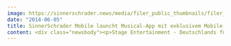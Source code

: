 ```yaml
---
image: https://sinnerschrader.news/media/filer_public_thumbnails/filer_public/9f/fd/9ffdfe0f-bfd0-4144-b15a-c3ba5bcc5b0e/varfoldersdjk8pxf42x64d8fxslz8jcc8fc0000gnttmpvwo5t0__480x288_q85_crop_subsampling-2_upscale.jpg
date: "2014-06-05"
title: SinnerSchrader Mobile launcht Musical-App mit exklusivem Mobile-Inhalt für Stage Entertainment
content: <div class="newsbody"><p>Stage Entertainment - Deutschlands führender Anbieter von Musical und Live-Entertainment - baut die Rundum-Betreuung seiner Kunden aus.</p><p>Egal ob Disneys Der König der Löwen, Blue Man Group, Rocky oder Hinterm Horizont - die neue STAGE-App „Mein Musical“ versorgt Besucher vor, während und nach den Shows mit exklusiven Nachrichten, Videos und Gutscheinen.</p><p>Stage Entertainment setzt dabei auf SinnerSchrader Mobile. Die Berliner Agentur übernahm Konzept, Design und technische Umsetzung der nativen App für iPhones.</p><p><span style="line-height&#58; 1.5em;">Im Mittelpunkt der App steht ein News-Stream&#58; Einfach das Datum des Showbesuchs einstellen und automatisch folgen regelmäßig News, Angebote sowie viele Interaktionsgelegenheiten rund um den Musical-Besuch.</span></p><p>Die App ist Teil der Wachstums- und die Kundenbetreuungsstrategie des Musical-Marktführers, der in 2014 zusätzlich zu den 14 bestehenden Musicals noch zwei weitere Produktionen lanciert („Das Wunder von Bern“ und „Chicago“).</p><p>"Mit lebendigen Bildwelten und exklusiven Inhalten schüren wir die Vorfreude auf den Musicalabend und schaffen nach dem Event Anreize für den nächsten Besuch. Die App erweitert so unsere Kundenkommunikation um einen attraktiven, strategisch wichtigen Touchpoint und erhöht die Kundenbindung”, sagt Nathalie Thiede, Deputy Director Strategy &amp; Development von Stage Entertainment.</p><p>"Die App liefert regelmäßige Impulse, sich immer wieder mit Musicals zu beschäftigen und häufiger Shows zu besuchen. Dahinter steht eine technisch anspruchsvolle Architektur, CRM-Logik und CMS in einer nativen App zusammengeführt", so Laurent Burdin, Geschäftsführer SinnerSchrader Mobile.</p><p><b>Link zur App</b></p><a href="https://itunes.apple.com/de/app/stage-app-mein-musical/id880688372?mt=8&amp;uo=4" style="display&#58;inline-block;overflow&#58;hidden;background&#58;url(https://linkmaker.itunes.apple.com/htmlResources/assets/de_de//images/web/linkmaker/badge_appstore-lrg.png) no-repeat;width&#58;135px;height&#58;40px;@media only screen{background-image:url(https://linkmaker.itunes.apple.com/htmlResources/assets/de_de//images/web/linkmaker/badge_appstore-lrg.svg);}" target="itunes_store"></a><p><b style="line-height&#58; 1.5em;">Über Stage Entertainment GmbH</b></p><p>Stage Entertainment ist eines der weltweit führenden Unternehmen im Live-Entertainment. Den Gästen unvergessliche Erlebnisse zu bereiten, sie aus ihrem Alltag zu entführen, zu berühren und zu begeistern, das ist der Anspruch von Stage Entertainment. Dafür sorgen Musical- und Show-Produktionen auf höchstem Niveau, Künstler von Weltklasse und Theater, deren modernstes technisches Equipment und ansprechende Umgebung perfekten Live-Genuss garantieren.</p><p><a href="http&#58;//www.stage-entertainment.de/">http&#58;//www.stage-entertainment.de/</a></p><p><a class="news-backlink" href="/de/"><svg class="svg-ico svg-ico--arrow-left"><use xlink&#58;href="#arrow-down"></use></svg>Zurück zur Presse Übersicht</a></p></div>
---
```

